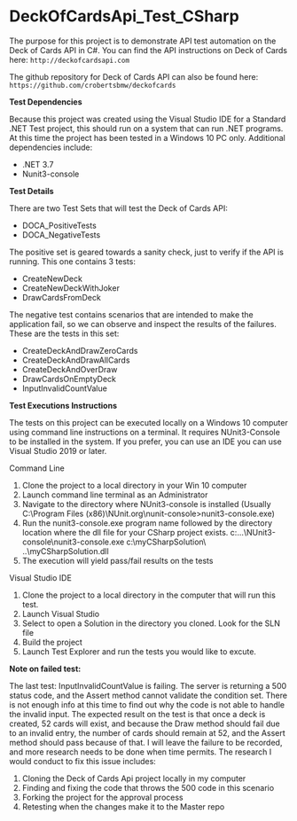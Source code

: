 # DeckOfCardsApi_Test_CSharp

The purpose for this project is to demonstrate API test automation on the Deck of Cards API in C#. You can find the API instructions on Deck of Cards here:
`http://deckofcardsapi.com`

The github repository for Deck of Cards API can also be found here:
`https://github.com/crobertsbmw/deckofcards`

**Test Dependencies**

Because this project was created using the Visual Studio IDE for a Standard .NET Test project, this should run on a system that can run .NET programs. 
At this time the project has been tested in a Windows 10 PC only.
Additional dependencies include:

- .NET 3.7
- Nunit3-console

**Test Details**

There are two Test Sets that will test the Deck of Cards API:

- DOCA_PositiveTests
- DOCA_NegativeTests

The positive set is geared towards a sanity check, just to verify if the API is running. This one contains 3 tests:

- CreateNewDeck
- CreateNewDeckWithJoker
- DrawCardsFromDeck

The negative test contains scenarios that are intended to make the application fail, so we can observe and inspect the results of the failures. These are the tests in this set:

- CreateDeckAndDrawZeroCards
- CreateDeckAndDrawAllCards
- CreateDeckAndOverDraw
- DrawCardsOnEmptyDeck
- InputInvalidCountValue

**Test Executions Instructions**

The tests on this project can be executed locally on a Windows 10 computer using command line instructions on a terminal. It requires NUnit3-Console to be installed in the system.
If you prefer, you can use an IDE you can use Visual Studio 2019 or later.

Command Line
1. Clone the project to a local directory in your Win 10 computer
2. Launch command line terminal as an Administrator
3. Navigate to the directory where NUnit3-console is installed (Usually C:\Program Files (x86)\NUnit.org\nunit-console>nunit3-console.exe)
4. Run the nunit3-console.exe program name followed by the directory location where the dll file for your CSharp project exists. c:\...\NUnit3-console\nunit3-console.exe c:\myCSharpSolution\ ..\myCSharpSolution.dll
5. The execution will yield pass/fail results on the tests

Visual Studio IDE 
1. Clone the project to a local directory in the computer that will run this test.
2. Launch Visual Studio
3. Select to open a Solution in the directory you cloned. Look for the SLN file
4. Build the project
5. Launch Test Explorer and run the tests you would like to excute.

**Note on failed test:**
 
The last test: InputInvalidCountValue is failing. The server is returning a 500 status code, and the Assert method cannot validate the condition set.
There is not enough info at this time to find out why the code is not able to handle the invalid input. The expected result on the test is that once a deck is created, 52 cards will exist, and because the Draw method should fail due to an invalid entry, the number of cards should remain at 52, and the Assert method should pass because of that. 
I will leave the failure to be recorded, and more research needs to be done when time permits. 
The research I would conduct to fix this issue includes:
1. Cloning the Deck of Cards Api project locally in my computer
2. Finding and fixing the code that throws the 500 code in this scenario
3. Forking the project for the approval process
4. Retesting when the changes make it to the Master repo  



